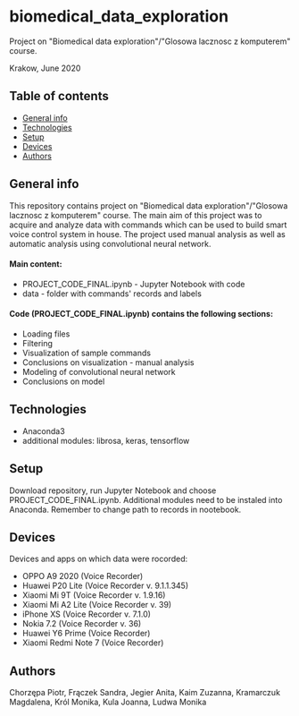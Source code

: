 # biomedical_data_exploration
Project on "Biomedical data exploration"/"Glosowa lacznosc z komputerem" course.

Krakow, June 2020

## Table of contents
* [General info](#general-info)
* [Technologies](#technologies)
* [Setup](#setup)
* [Devices](#devices)
* [Authors](#authors)

## General info
This repository contains project on "Biomedical data exploration"/"Glosowa lacznosc z komputerem" course. The main aim of this project was to acquire and analyze data with commands which can be used to build smart voice control system in house.
The project used manual analysis as well as automatic analysis using convolutional neural network.

#### Main content:
- PROJECT_CODE_FINAL.ipynb - Jupyter Notebook with code
- data - folder with commands' records and labels

#### Code (PROJECT_CODE_FINAL.ipynb) contains the following sections:
- Loading files
- Filtering
- Visualization of sample commands
- Conclusions on visualization - manual analysis
- Modeling of convolutional neural network
- Conclusions on model

## Technologies
- Anaconda3
- additional modules: librosa, keras, tensorflow

## Setup
Download repository, run Jupyter Notebook and choose PROJECT_CODE_FINAL.ipynb. Additional modules need to be instaled into Anaconda. Remember to change path to records in nootebook.

## Devices
Devices and apps on which data were rocorded:
- OPPO A9 2020 (Voice Recorder)
- Huawei P20 Lite (Voice Recorder v. 9.1.1.345)
- Xiaomi Mi 9T (Voice Recorder v. 1.9.16)
- Xiaomi Mi A2 Lite (Voice Recorder v. 39)
- iPhone XS (Voice Recorder v. 7.1.0)
- Nokia 7.2 (Voice Recorder v. 36)
- Huawei Y6 Prime (Voice Recorder)
- Xiaomi Redmi Note 7 (Voice Recorder)

## Authors
Chorzępa Piotr, Frączek Sandra, Jegier Anita, Kaim Zuzanna, Kramarczuk Magdalena, Król Monika, Kula Joanna, Ludwa Monika
